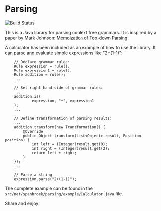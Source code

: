 Parsing
=======

[![Build Status](https://travis-ci.org/markspanbroek/parsing-java.svg?branch=master)](https://travis-ci.org/markspanbroek/parsing-java)

This is a Java library for parsing context free grammars. It is inspired by a
paper by Mark Johnson: [Memoization of Top-down Parsing][1].

A calculator has been included as an example of how to use the library. It can
parse and evaluate simple expressions like "2+(1-1)":

        // Declare grammar rules:
        Rule expression = rule();
        Rule expression1 = rule();
        Rule addition = rule();
        ...

        // Set right hand side of grammar rules:
        ...
        addition.is(
                expression, "+", expression1
        );
        ...

        // Define transformation of parsing results:
        ...
        addition.transform(new Transformation() {
            @Override
            public Object transform(List<Object> result, Position position) {
                int left = (Integer)result.get(0);
                int right = (Integer)result.get(2);
                return left + right;
            }
        });
        ...

        // Parse a string
        expression.parse("2+(1-1)");

The complete example can be found in the
`src/net/spanbroek/parsing/example/Calculator.java` file.

Share and enjoy!

[1]: http://arxiv.org/pdf/cmp-lg/9504016.pdf
